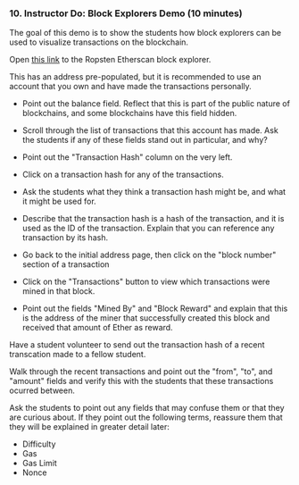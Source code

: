 ### 10. Instructor Do: Block Explorers Demo (10 minutes)

The goal of this demo is to show the students how block explorers can be used to visualize transactions on the blockchain.

Open [this link](https://ropsten.etherscan.io/address/0xc3879b456daa348a16b6524cbc558d2cc984722c) to the Ropsten Etherscan block explorer.

This has an address pre-populated, but it is recommended to use an account that you own and have made the transactions personally.

* Point out the balance field. Reflect that this is part of the public nature of blockchains, and some blockchains have this field hidden.

* Scroll through the list of transactions that this account has made. Ask the students if any of these fields stand out in particular, and why?

* Point out the "Transaction Hash" column on the very left.

* Click on a transaction hash for any of the transactions.

* Ask the students what they think a transaction hash might be, and what it might be used for.

* Describe that the transaction hash is a hash of the transaction, and it is used as the ID of the transaction.
  Explain that you can reference any transaction by its hash.

* Go back to the initial address page, then click on the "block number" section of a transaction

* Click on the "Transactions" button to view which transactions were mined in that block.

* Point out the fields "Mined By" and "Block Reward" and explain that this is the address of the miner that successfully created this block
  and received that amount of Ether as reward.

Have a student volunteer to send out the transaction hash of a recent transcation made to a fellow student.

Walk through the recent transactions and point out the "from", "to", and "amount" fields and verify this with the students that these transactions ocurred between.

Ask the students to point out any fields that may confuse them or that they are curious about.
If they point out the following terms, reassure them that they will be explained in greater detail later:

* Difficulty
* Gas
* Gas Limit
* Nonce
